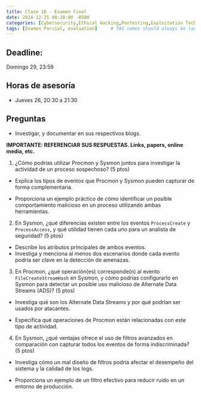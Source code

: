 ```yaml
---
title: Clase 16 - Examen Final
date: 2024-12-25 00:20:00 -0500
categories: [Cybersecurity,Ethical Hacking,Pentesting,Exploitation Techniques]
tags: [Examen Parcial, evaluation]     # TAG names should always be lowercase
---
```


## Deadline: 

Domingo 29, 23:59

## Horas de asesoría

- Jueves 26, 20:30 a 21:30

## Preguntas

- Investigar, y documentar en sus respectivos blogs.

**IMPORTANTE: REFERENCIAR SUS RESPUESTAS. Links, papers, online media, etc.** 

1. ¿Cómo podrías utilizar Procmon y Sysmon juntos para investigar la actividad de un proceso sospechoso? (5 ptos)

- Explica los tipos de eventos que Procmon y Sysmon pueden capturar de forma complementaria.

- Proporciona un ejemplo práctico de cómo identificar un posible comportamiento malicioso en un proceso utilizando ambas herramientas.

2. En Sysmon, ¿qué diferencias existen entre los eventos `ProcessCreate` y `ProcessAccess`, y qué utilidad tienen cada uno para un analista de seguridad? (5 ptos)

- Describe los atributos principales de ambos eventos.
- Investiga y menciona al menos dos escenarios donde cada evento podría ser clave en la detección de amenazas.

3. En Procmon, ¿qué operación(es) corresponde(n) al evento `FileCreateStreamHash` en Sysmon, y cómo podrías configurarlo en Sysmon para detectar un posible uso malicioso de Alternate Data Streams (ADS)? (5 ptos)

- Investiga qué son los Alternate Data Streams y por qué podrían ser usados por atacantes.

- Especifica qué operaciones de Procmon están relacionadas con este tipo de actividad.

4. En Sysmon, ¿qué ventajas ofrece el uso de filtros avanzados en comparación con capturar todos los eventos de forma indiscriminada? (5 ptos)

- Investiga cómo un mal diseño de filtros podría afectar el desempeño del sistema y la calidad de los logs.

 - Proporciona un ejemplo de un filtro efectivo para reducir ruido en un entorno de producción.
